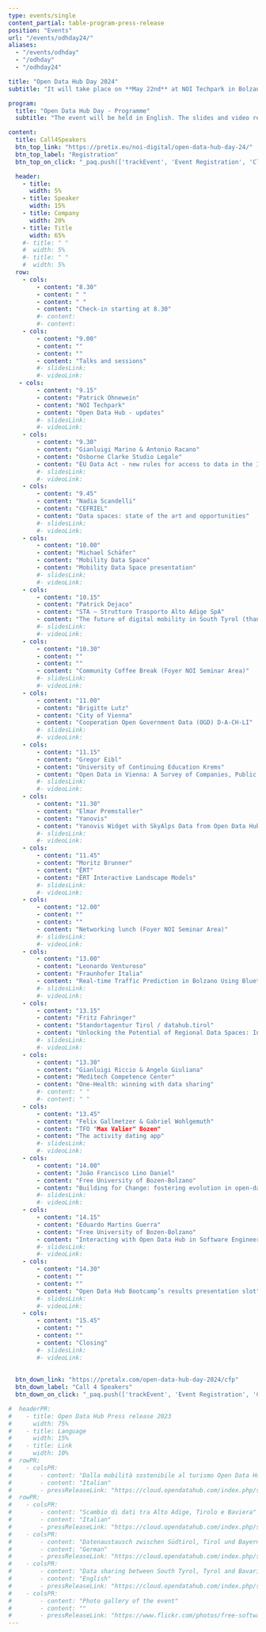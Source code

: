 ```yaml
---
type: events/single
content_partial: table-program-press-release
position: "Events"
url: "/events/odhday24/"
aliases:
  - "/events/odhday"
  - "/odhday"
  - "/odhday24"

title: "Open Data Hub Day 2024"
subtitle: "It will take place on **May 22nd** at NOI Techpark in Bolzano/Bozen, Italy. The fourth edition of the Open Data Hub Day will be about best practices to help understand and get the most out of the world of data. Open Data is an increasingly important subject for those who work in business and research. We will dive into it with several **experts** and representatives from **leading companies** along with NOI’s scientific partners."

program:
  title: "Open Data Hub Day - Programme"
  subtitle: "The event will be held in English. The slides and video recordings of the Open Data Hub Day will be pudlished online after the event."

content:
  title: Call4Speakers
  btn_top_link: "https://pretix.eu/noi-digital/open-data-hub-day-24/"
  btn_top_label: "Registration"
  btn_top_on_click: "_paq.push(['trackEvent', 'Event Registration', 'Click', 'Open Data Hub Day']);"

  header:
    - title: 
      width: 5%
    - title: Speaker
      width: 15%
    - title: Company
      width: 20%
    - title: Title
      width: 65%
    #- title: " "
    #  width: 5%
    #- title: " "
    #  width: 5%  
  row:
    - cols:
        - content: "8.30"
        - content: " "
        - content: " "
        - content: "Check-in starting at 8.30"
        #- content:
        #- content:
    - cols:
        - content: "9.00"
        - content: ""
        - content: ""
        - content: "Talks and sessions"
        #- slidesLink: 
        #- videoLink: 
   - cols:
        - content: "9.15"
        - content: "Patrick Ohnewein"
        - content: "NOI Techpark"
        - content: "Open Data Hub - updates"
        #- slidesLink: 
        #- videoLink:
    - cols:
        - content: "9.30"
        - content: "Gianluigi Marino & Antonio Racano"
        - content: "Osborne Clarke Studio Legale"
        - content: "EU Data Act - new rules for access to data in the IoT world"
        #- slidesLink: 
        #- videoLink:
    - cols:
        - content: "9.45"
        - content: "Nadia Scandelli"
        - content: "CEFRIEL"
        - content: "Data spaces: state of the art and opportunities"
        #- slidesLink: 
        #- videoLink:
    - cols:
        - content: "10.00"
        - content: "Michael Schäfer"
        - content: "Mobility Data Space"
        - content: "Mobility Data Space presentation"
        #- slidesLink: 
        #- videoLink:
    - cols:
        - content: "10.15"
        - content: "Patrick Dejaco"
        - content: "STA – Strutture Trasporto Alto Adige SpA"
        - content: "The future of digital mobility in South Tyrol (thanks to the Open Data Hub)"
        #- slidesLink: 
        #- videoLink:
    - cols:
        - content: "10.30"
        - content: ""
        - content: ""
        - content: "Community Coffee Break (Foyer NOI Seminar Area)"
        #- slidesLink: 
        #- videoLink:
    - cols:
        - content: "11.00"
        - content: "Brigitte Lutz"
        - content: "City of Vienna"
        - content: "Cooperation Open Government Data (OGD) D-A-CH-LI"
        #- slidesLink: 
        #- videoLink:
    - cols:
        - content: "11.15"
        - content: "Gregor Eibl"
        - content: "University of Continuing Education Krems"
        - content: "Open Data in Vienna: A Survey of Companies, Public Schools and an Internal Workshop"
        #- slidesLink: 
        #- videoLink:
    - cols:
        - content: "11.30"
        - content: "Elmar Premstaller"
        - content: "Yanovis"
        - content: "Yanovis Widget with SkyAlps Data from Open Data Hub"
        #- slidesLink: 
        #- videoLink:
    - cols:
        - content: "11.45"
        - content: "Moritz Brunner"
        - content: "ËRT"
        - content: "ËRT Interactive Landscape Models"
        #- slidesLink: 
        #- videoLink:
    - cols:
        - content: "12.00"
        - content: ""
        - content: ""
        - content: "Networking lunch (Foyer NOI Seminar Area)"
        #- slidesLink: 
        #- videoLink:
    - cols:
        - content: "13.00"
        - content: "Leonardo Venturoso"
        - content: "Fraunhofer Italia"
        - content: "Real-time Traffic Prediction in Bolzano Using Bluetooth Sensor Data: A Big Data Approach"
        #- slidesLink: 
        #- videoLink:
    - cols:
        - content: "13.15"
        - content: "Fritz Fahringer"
        - content: "Standortagentur Tirol / datahub.tirol"
        - content: "Unlocking the Potential of Regional Data Spaces: Insights from datahub.tirol"
        #- slidesLink: 
        #- videoLink:
    - cols:
        - content: "13.30"
        - content: "Gianluigi Riccio & Angelo Giuliana"
        - content: "Meditech Competence Center"
        - content: "One-Health: winning with data sharing"
        #- content: " "
        #- content: " "
    - cols:
        - content: "13.45"
        - content: "Felix Gallmetzer & Gabriel Wohlgemuth"
        - content: "TFO "Max Valier" Bozen"
        - content: "The activity dating app"
        #- slidesLink: 
        #- videoLink:
    - cols:
        - content: "14.00"
        - content: "João Francisco Lino Daniel"
        - content: "Free University of Bozen-Bolzano"
        - content: "Building for Change: fostering evolution in open-data"
        #- slidesLink: 
        #- videoLink:
    - cols:
        - content: "14.15"
        - content: "Eduardo Martins Guerra"
        - content: "Free University of Bozen-Bolzano"
        - content: "Interacting with Open Data Hub in Software Engineering Education at Unibz"
        #- slidesLink: 
        #- videoLink:
    - cols:
        - content: "14.30"
        - content: ""
        - content: ""
        - content: "Open Data Hub Bootcamp’s results presentation slot"
        #- slidesLink: 
        #- videoLink:
    - cols:
        - content: "15.45"
        - content: ""
        - content: ""
        - content: "Closing"
        #- slidesLink: 
        #- videoLink: 
 
    
  btn_down_link: "https://pretalx.com/open-data-hub-day-2024/cfp"
  btn_down_label: "Call 4 Speakers"
  btn_down_on_click: "_paq.push(['trackEvent', 'Event Registration', 'Click', 'Open Data Hub Day']);"

#  headerPR:
#    - title: Open Data Hub Press release 2023
#      width: 75%
#    - title: Language
#      width: 15%
#    - title: Link
#      width: 10% 
#  rowPR:
#    - colsPR:
#        - content: "Dalla mobilità sostenibile al turismo Open Data Hub connette l’Europa grazie ai dati"
#        - content: "Italian"
#        - pressReleaseLink: "https://cloud.opendatahub.com/index.php/s/HNFT7ikkRRaAAEc"
#  rowPR:
#    - colsPR:
#        - content: "Scambio di dati tra Alto Adige, Tirolo e Baviera"
#        - content: "Italian"
#        - pressReleaseLink: "https://cloud.opendatahub.com/index.php/s/H4Q5rz6GJBgKtgx"
#    - colsPR:
#        - content: "Datenaustausch zwischen Südtirol, Tirol und Bayern"
#        - content: "German"
#        - pressReleaseLink: "https://cloud.opendatahub.com/index.php/s/oeMdAWx7ZHk7Hxx"
#    - colsPR:
#        - content: "Data sharing between South Tyrol, Tyrol and Bavaria"
#        - content: "English"
#        - pressReleaseLink: "https://cloud.opendatahub.com/index.php/s/Z2FaWqzMmSebA9z"
#    - colsPR:
#        - content: "Photo gallery of the event"
#        - content: ""
#        - pressReleaseLink: "https://www.flickr.com/photos/free-software-center/albums/72177720308554220"
---
```

